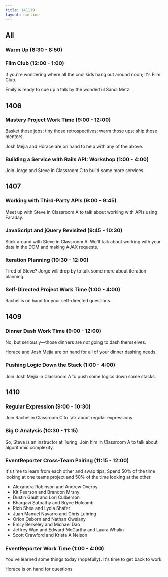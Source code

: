 ```yaml
---
title: 141119
layout: outline
---
```


## All

### Warm Up (8:30 - 8:50)

### Film Club (12:00 - 1:00)

If you're wondering where all the cool kids hang out around noon; it's Film Club.

Emily is ready to cue up a talk by the wonderful Sandi Metz.

## 1406

### Mastery Project Work Time (9:00 - 12:00)

Basket those jobs; tiny those retrospectives; warm those ups; ship those mentors.

Josh Mejia and Horace are on hand to help with any of the above.

### Building a Service with Rails API: Workshop (1:00 - 4:00)

Join Jorge and Steve in Classroom C to build some more services.

## 1407

### Working with Third-Party APIs (9:00 - 9:45)

Meet up with Steve in Classroom A to talk about working with APIs using Faraday.

### JavaScript and jQuery Revisited (9:45 - 10:30)

Stick around with Steve in Classroom A. We'll talk about working with your data in the DOM and making AJAX requests.

### Iteration Planning (10:30 - 12:00)

Tired of Steve? Jorge will drop by to talk some more about iteration planning.

### Self-Directed Project Work Time (1:00 - 4:00)

Rachel is on hand for your self-directed questions.

## 1409

### Dinner Dash Work Time (9:00 - 12:00)

No, but seriously—those dinners are *not* going to dash themselves.

Horace and Josh Mejia are on hand for all of your dinner dashing needs.

### Pushing Logic Down the Stack (1:00 - 4:00)

Join Josh Mejia in Classroom A to push some logics down some stacks.

## 1410

### Regular Expression (9:00 - 10:30)

Join Rachel in Classroom C to talk about regular expressions.

### Big O Analysis (10:30 - 11:15)

So, Steve is an instructor at Turing. Join him in Classroom A to talk about algorithmic complexity.

### EventReporter Cross-Team Pairing (11:15 - 12:00)

It's time to learn from each other and swap tips. Spend 50% of the time looking at one teams project and 50% of the time looking at the other.

* Alexandra Robinson and Andrew Overby
* Kit Pearson and Brandon Mrsny
* Dustin Gault and Lori Culberson
* Bhargavi Satpathy and Bryce Holcomb
* Rich Shea and Lydia Shafer
* Juan Manuel Navarro and Chris Luhring
* Orion Osborn and Nathan Owsiany
* Emily Berkeley and Michael Dao
* Jeffrey Wan and Edward McCarthy and Laura Whalin
* Scott Crawford and Krista A Nelson

### EventReporter Work Time (1:00 - 4:00)

You've learned some things today (hopefully). It's time to get back to work.

Horace is on hand for questions.

